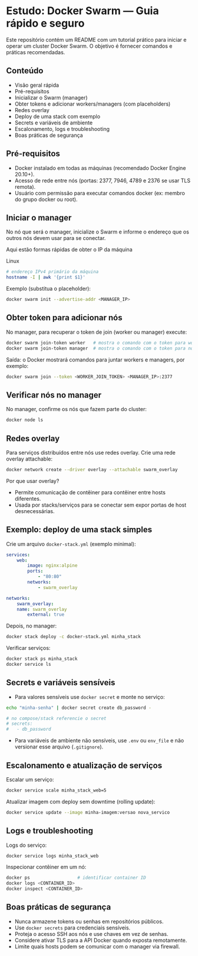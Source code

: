 
# Estudo: Docker Swarm — Guia rápido e seguro

Este repositório contém um README com um tutorial prático para iniciar e operar um cluster Docker Swarm. O objetivo é fornecer comandos e práticas recomendadas.

## Conteúdo

- Visão geral rápida
- Pré-requisitos
- Inicializar o Swarm (manager)
- Obter tokens e adicionar workers/managers (com placeholders)
- Redes overlay
- Deploy de uma stack com exemplo
- Secrets e variáveis de ambiente
- Escalonamento, logs e troubleshooting
- Boas práticas de segurança

## Pré-requisitos

- Docker instalado em todas as máquinas (recomendado Docker Engine 20.10+).
- Acesso de rede entre nós (portas: 2377, 7946, 4789 e 2376 se usar TLS remota).
- Usuário com permissão para executar comandos docker (ex: membro do grupo docker ou root).

## Iniciar o manager

No nó que será o manager, inicialize o Swarm e informe o endereço que os outros nós devem usar para se conectar.

Aqui estão formas rápidas de obter o IP da máquina

Linux
```bash
# endereço IPv4 primário da máquina
hostname -I | awk '{print $1}'
```

Exemplo (substitua o placeholder):

```bash
docker swarm init --advertise-addr <MANAGER_IP>
```


## Obter token para adicionar nós

No manager, para recuperar o token de join (worker ou manager) execute:

```bash
docker swarm join-token worker   # mostra o comando com o token para workers
docker swarm join-token manager  # mostra o comando com o token para novos managers
```

Saída: o Docker mostrará comandos para juntar workers e managers, por exemplo: 

```bash
docker swarm join --token <WORKER_JOIN_TOKEN> <MANAGER_IP>:2377
```

## Verificar nós no manager

No manager, confirme os nós que fazem parte do cluster:

```bash
docker node ls
```

## Redes overlay

Para serviços distribuídos entre nós use redes overlay. Crie uma rede overlay attachable:

```bash
docker network create --driver overlay --attachable swarm_overlay
```

Por que usar overlay?
- Permite comunicação de contêiner para contêiner entre hosts diferentes.
- Usada por stacks/serviços para se conectar sem expor portas de host desnecessárias.

## Exemplo: deploy de uma stack simples

Crie um arquivo `docker-stack.yml` (exemplo minimal):

```yaml
services:
	web:
		image: nginx:alpine
		ports:
			- "80:80"
		networks:
			- swarm_overlay

networks:
	swarm_overlay:
    name: swarm_overlay
		external: true
```

Depois, no manager:

```bash
docker stack deploy -c docker-stack.yml minha_stack
```

Verificar serviços:

```bash
docker stack ps minha_stack
docker service ls
```

## Secrets e variáveis sensíveis

- Para valores sensíveis use `docker secret` e monte no serviço:

```bash
echo "minha-senha" | docker secret create db_password -

# no compose/stack referencie o secret
# secrets:
#   - db_password
```

- Para variáveis de ambiente não sensíveis, use `.env` ou `env_file` e não versionar esse arquivo (`.gitignore`).

## Escalonamento e atualização de serviços

Escalar um serviço:

```bash
docker service scale minha_stack_web=5
```

Atualizar imagem com deploy sem downtime (rolling update):

```bash
docker service update --image minha-imagem:versao nova_servico
```

## Logs e troubleshooting

Logs do serviço:

```bash
docker service logs minha_stack_web
```

Inspecionar contêiner em um nó:

```bash
docker ps                  # identificar container ID
docker logs <CONTAINER_ID>
docker inspect <CONTAINER_ID>
```

## Boas práticas de segurança

- Nunca armazene tokens ou senhas em repositórios públicos.
- Use `docker secrets` para credenciais sensíveis.
- Proteja o acesso SSH aos nós e use chaves em vez de senhas.
- Considere ativar TLS para a API Docker quando exposta remotamente.
- Limite quais hosts podem se comunicar com o manager via firewall.
